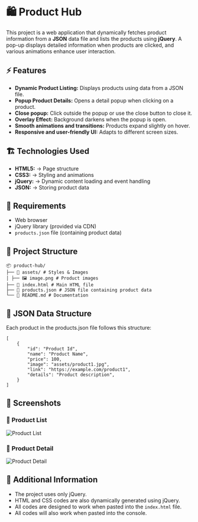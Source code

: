 # 🛍️ Product Hub

This project is a web application that dynamically fetches product information from a **JSON** data file and lists the products using **jQuery**. A pop-up displays detailed information when products are clicked, and various animations enhance user interaction.

## ⚡ Features

- **Dynamic Product Listing:** Displays products using data from a JSON file.
- **Popup Product Details:** Opens a detail popup when clicking on a product.
- **Close popup:** Click outside the popup or use the close button to close it.
- **Overlay Effect:** Background darkens when the popup is open.
- **Smooth animations and transitions:** Products expand slightly on hover.
- **Responsive and user-friendly UI:** Adapts to different screen sizes.

## 🏗️ Technologies Used

- **HTML5:** → Page structure
- **CSS3:** → Styling and animations
- **jQuery:** → Dynamic content loading and event handling
- **JSON:** → Storing product data

## 🔎 Requirements

*   Web browser
*   jQuery library (provided via CDN)
*   `products.json` file (containing product data)

## 📂 Project Structure

    📦 product-hub/
    ├── 📂 assets/ # Styles & Images
    │ ├── 🖼️ image.png # Product images
    ├── 📄 index.html # Main HTML file
    ├── 📄 products.json # JSON file containing product data
    └── 📄 README.md # Documentation

## 📝 JSON Data Structure

Each product in the products.json file follows this structure:

    [
        {
            "id": "Product Id",
            "name": "Product Name",
            "price": 100,
            "image": "assets/product1.jpg",
            "link": "https://example.com/product1",
            "details": "Product description",
        }
    ]

## 📸 Screenshots

### 🔹 **Product List**
![Product List](images/product-list.png)

### 🔹 **Product Detail**
![Product Detail](images/product-detail.png)
 
## 🎯 Additional Information

* The project uses only jQuery.
* HTML and CSS codes are also dynamically generated using jQuery.
* All codes are designed to work when pasted into the `index.html` file.
* All codes will also work when pasted into the console.




